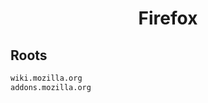 


<h1 align="center">Firefox</h1>  


## Roots


```html
wiki.mozilla.org
addons.mozilla.org
```  

